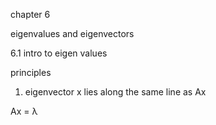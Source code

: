 chapter 6

eigenvalues and eigenvectors

6.1 intro to eigen values

principles

1. eigenvector x lies along the same line as Ax

Ax = &lambda;
